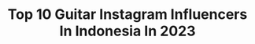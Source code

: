 ---
title: Top 10 Guitar Instagram Influencers In Indonesia In 2023
description: >-
  Find top guitar Instagram influencers in Indonesia in 2023. Most popular hashtags: #guitar #guitarist #music #musician.
platform: Instagram
hits: 180
text_top: Discover the most popular Instagram influencers on inBeat.
text_bottom: Our database holds 180 Instagram influencers like this in Indonesia for you to contact.
profiles:
  - username: "alefunky_gottalent"
    fullname: >-
      - A L E  F U N K Y -
    bio: >-
      ◾Asia's Got Talent ◾Guitarist @ladaband ◾#Endorse SCHECTER ◾Owner @rockschool_ ◾#Endorse BUGERA ◾NEWBIRTH youtube:ALE FUNKY business 🔜 WA:089676528458
    location: "Indonesia"
    followers: 17598
    engagement: 409
    commentsToLikes: 0.121656
    id: ck5c1y8apw5vf0i11s872jbgi
    verified: false
    hashtags: "#asiagottalent2019, #guitar, #cibinong, #wonderfulindonesia"
  - username: "yankjay"
    fullname: >-
      Yankjay Nugraha
    bio: >-
      🎸 🇲🇨 Indro Hardjodikoro project.|.ARANA Project.|.Dua Drum.|.Session Player.|Endorser : Cort Guitars|D’addario|Ehx|Jim Dunlop|MXR|Gruv Gear
    location: "Indonesia"
    followers: 76640
    engagement: 965
    commentsToLikes: 0.036118
    id: ck5hlvzhykysl0i11j33gp33f
    verified: false
    hashtags: "#love, #cover, #musician, #yankjay"
  - username: "dylanfowlie"
    fullname: >-
      Dylan Fowlie
    bio: >-
      ◐ Fingerstyle guitarist - Singer-Songwriter ◑ Founder of @pickariff! ◐ Proudly endorse @daddarioandco & @g7thcapo 🙏
    location: "Indonesia"
    followers: 27710
    engagement: 396
    commentsToLikes: 0.071041
    id: ck15ruv679tue0i19rqsq9med
    verified: false
    hashtags: "#tonewoodamp, #music, #riffwars, #guitarsolo"
  - username: "irvanborneo"
    fullname: >-
      Irvan Borneo
    bio: >-
      • Session guitarist • Guitar Instrumentalis • Song writer/music producer Check out my instrumental album ‘KARINDANGAN’ ⬇️⬇️⬇️
    location: "Indonesia"
    followers: 27017
    engagement: 387
    commentsToLikes: 0.051177
    id: ck5hksrqdiza60i114f2fxmgc
    verified: false
    hashtags: "#riffwars, #ariaprolesson, #indomusikgram, #guitardaily"
  - username: "ehsanfaramarzipour"
    fullname: >-
      احسان فرامرزی پور | Ehsan
    bio: >-
      @ehsanfpf @mydearguitarstudents https://telegram.me/flamenco4u گیتاریست فلامنکو Flamenco guitarist
    location: "Indonesia"
    followers: 3763
    engagement: 1513
    commentsToLikes: 0.073634
    id: ck9wicg151p3l0j78x1pu86sv
    verified: false
    hashtags: "#music, #guitar, #musically, #art"
  - username: "alongexists"
    fullname: >-
      Along Exists
    bio: >-
      G-Nola, Guitarist, Songwriter, Producer.
    location: "Indonesia"
    followers: 28380
    engagement: 127
    commentsToLikes: 0.036366
    id: ck0uelprdlmxt0i19imu3k1s4
    verified: false
    hashtags: "#alongexists, #adaexistsstudio, #existsband, #tinta"
  - username: "cellanadalam"
    fullname: >-
      Mario MarCELLA handhika Putra
    bio: >-
      - Bojone @carolynadewi - Bapak'e @gibby.jazzy.anacarla - 6 string @kotakband_ - @cellanadalam_bekas NOISY_BUT_BLUESY, old car, motorcycle & guitar
    location: "Indonesia"
    followers: 232358
    engagement: 371
    commentsToLikes: 0.028680
    id: ck138exi1fwoz0i19tw3qhdqp
    verified: true
    hashtags: "#menukesultanan, #gitarisindonesia, #gitaris, #gitarisina"
  - username: "aldenluhukay"
    fullname: >-
      Alden Lucas Luhukay
    bio: >-
      🔥 Guitarist | Producer | Arranger | Music Director 🎸 All about Soul and Groove 🎵 Profound Music 🎸 Saykoji | Rayen Pono | Solky 🎤 ALLDONE KLAAR
    location: "Indonesia"
    followers: 14291
    engagement: 372
    commentsToLikes: 0.069097
    id: ck9wd2q0ddt2g0j78l4gy4j22
    verified: false
    hashtags: "#cupang, #aldenluhukay, #bettafish, #bettafishale"
  - username: "dener_ceide"
    fullname: >-
      Dener Ceide
    bio: >-
      Visionary Artist, Musician, Singer, Guitarist, Songwriter, Producer https://itunes.apple.com/us/album/sele-bride/id1287229678?i=1287229684
    location: "Indonesia"
    followers: 25576
    engagement: 405
    commentsToLikes: 0.101781
    id: ck6tpxzs3o7me0j718ctj08vj
    verified: false
    hashtags: "#isis, #hit, #fun, #love"
  - username: "bimamusic"
    fullname: >-
      abim_finger 🇮🇩
    bio: >-
      🎸Guitarist 🤠13 year Bacchus Guitar Endorser Laney amps Indonesia Endorser Call/whatsapp : 082336533363 My Youtube | Abim Finger
    location: "Indonesia"
    followers: 56771
    engagement: 373
    commentsToLikes: 0.025147
    id: ck5pz5zo7zdtq0i11ky4ngruu
    verified: false
    hashtags: "#ernieballstrings, #gitarisindonesia, #guitarist, #bacchusguitars"
---